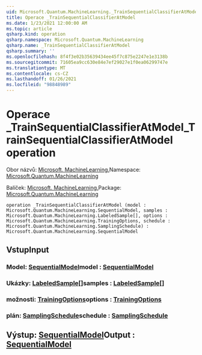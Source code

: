 ```yaml
---
uid: Microsoft.Quantum.MachineLearning._TrainSequentialClassifierAtModel
title: Operace _TrainSequentialClassifierAtModel
ms.date: 1/23/2021 12:00:00 AM
ms.topic: article
qsharp.kind: operation
qsharp.namespace: Microsoft.Quantum.MachineLearning
qsharp.name: _TrainSequentialClassifierAtModel
qsharp.summary: ''
ms.openlocfilehash: 8f4f3e02b35639434ee45f7c875e2247e1e3138b
ms.sourcegitcommit: 71605ea9cc630e84e7ef29027e1f0ea06299747e
ms.translationtype: MT
ms.contentlocale: cs-CZ
ms.lasthandoff: 01/26/2021
ms.locfileid: "98848989"
---
```

# <a name="_trainsequentialclassifieratmodel-operation"></a><span data-ttu-id="a6c90-102">Operace _TrainSequentialClassifierAtModel</span><span class="sxs-lookup"><span data-stu-id="a6c90-102">_TrainSequentialClassifierAtModel operation</span></span>

<span data-ttu-id="a6c90-103">Obor názvů: [Microsoft. MachineLearning.](xref:Microsoft.Quantum.MachineLearning)</span><span class="sxs-lookup"><span data-stu-id="a6c90-103">Namespace: [Microsoft.Quantum.MachineLearning](xref:Microsoft.Quantum.MachineLearning)</span></span>

<span data-ttu-id="a6c90-104">Balíček: [Microsoft. MachineLearning.](https://nuget.org/packages/Microsoft.Quantum.MachineLearning)</span><span class="sxs-lookup"><span data-stu-id="a6c90-104">Package: [Microsoft.Quantum.MachineLearning](https://nuget.org/packages/Microsoft.Quantum.MachineLearning)</span></span>




```qsharp
operation _TrainSequentialClassifierAtModel (model : Microsoft.Quantum.MachineLearning.SequentialModel, samples : Microsoft.Quantum.MachineLearning.LabeledSample[], options : Microsoft.Quantum.MachineLearning.TrainingOptions, schedule : Microsoft.Quantum.MachineLearning.SamplingSchedule) : Microsoft.Quantum.MachineLearning.SequentialModel
```


## <a name="input"></a><span data-ttu-id="a6c90-105">Vstup</span><span class="sxs-lookup"><span data-stu-id="a6c90-105">Input</span></span>

### <a name="model--sequentialmodel"></a><span data-ttu-id="a6c90-106">Model: [SequentialModel](xref:Microsoft.Quantum.MachineLearning.SequentialModel)</span><span class="sxs-lookup"><span data-stu-id="a6c90-106">model : [SequentialModel](xref:Microsoft.Quantum.MachineLearning.SequentialModel)</span></span>




### <a name="samples--labeledsample"></a><span data-ttu-id="a6c90-107">Ukázky: [LabeledSample](xref:Microsoft.Quantum.MachineLearning.LabeledSample)[]</span><span class="sxs-lookup"><span data-stu-id="a6c90-107">samples : [LabeledSample](xref:Microsoft.Quantum.MachineLearning.LabeledSample)[]</span></span>




### <a name="options--trainingoptions"></a><span data-ttu-id="a6c90-108">možnosti: [TrainingOptions](xref:Microsoft.Quantum.MachineLearning.TrainingOptions)</span><span class="sxs-lookup"><span data-stu-id="a6c90-108">options : [TrainingOptions](xref:Microsoft.Quantum.MachineLearning.TrainingOptions)</span></span>




### <a name="schedule--samplingschedule"></a><span data-ttu-id="a6c90-109">plán: [SamplingSchedule](xref:Microsoft.Quantum.MachineLearning.SamplingSchedule)</span><span class="sxs-lookup"><span data-stu-id="a6c90-109">schedule : [SamplingSchedule](xref:Microsoft.Quantum.MachineLearning.SamplingSchedule)</span></span>





## <a name="output--sequentialmodel"></a><span data-ttu-id="a6c90-110">Výstup: [SequentialModel](xref:Microsoft.Quantum.MachineLearning.SequentialModel)</span><span class="sxs-lookup"><span data-stu-id="a6c90-110">Output : [SequentialModel](xref:Microsoft.Quantum.MachineLearning.SequentialModel)</span></span>

